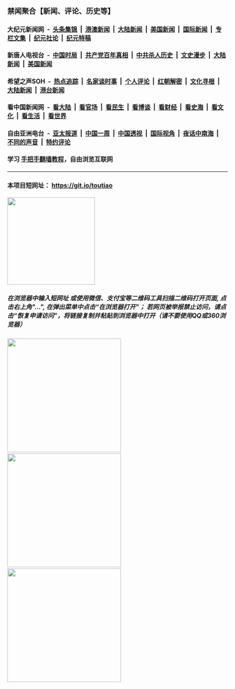 ### 禁闻聚合【新闻、评论、历史等】

#### 大纪元新闻网 &nbsp;-&nbsp; [头条集锦](indexes/E头条集锦.md?t=02170202) &nbsp;|&nbsp; [港澳新闻](indexes/E港澳新闻.md?t=02170202)  &nbsp;|&nbsp; [大陆新闻](indexes/E大陆新闻.md?t=02170202) &nbsp;|&nbsp; [美国新闻](indexes/E美国新闻.md?t=02170202) &nbsp;|&nbsp; [国际新闻](indexes/E国际新闻.md?t=02170202) &nbsp;|&nbsp; [专栏文集](indexes/E专栏文集.md?t=02170202) &nbsp;|&nbsp; [纪元社论](indexes/E纪元社论.md?t=02170202) &nbsp;|&nbsp; [纪元特稿](indexes/E纪元特稿.md?t=02170202) 

#### 新唐人电视台 &nbsp;-&nbsp; [中国时局](indexes/N中国时局.md?t=02170202) &nbsp;|&nbsp; [共产党百年真相](indexes/N共产党百年真相.md?t=02170202) &nbsp;|&nbsp; [中共杀人历史](indexes/N中共杀人历史.md?t=02170202) &nbsp;|&nbsp; [文史漫步](indexes/N文史漫步.md?t=02170202) &nbsp;|&nbsp; [大陆新闻](indexes/N大陆新闻.md?t=02170202) &nbsp;|&nbsp; [美国新闻](indexes/N美国新闻.md?t=02170202)

#### 希望之声SOH &nbsp;-&nbsp; [热点追踪](indexes/H热点追踪.md?t=02170202) &nbsp;|&nbsp; [名家谈时事](indexes/H名家谈时事.md?t=02170202) &nbsp;|&nbsp; [个人评论](indexes/H个人评论.md?t=02170202)  &nbsp;|&nbsp; [红朝解密](indexes/H红朝解密.md?t=02170202) &nbsp;|&nbsp; [文化寻根](indexes/H文化寻根.md?t=02170202) &nbsp;|&nbsp; [大陆新闻](indexes/H大陆新闻.md?t=02170202) &nbsp;|&nbsp; [港台新闻](indexes/H港台新闻.md?t=02170202)

#### 看中国新闻网 &nbsp;-&nbsp; [看大陆](indexes/S看大陆.md?t=02170202) &nbsp;|&nbsp; [看官场](indexes/S看官场.md?t=02170202) &nbsp;|&nbsp; [看民生](indexes/S看民生.md?t=02170202)  &nbsp;|&nbsp; [看博谈](indexes/S看博谈.md?t=02170202) &nbsp;|&nbsp; [看财经](indexes/S看财经.md?t=02170202) &nbsp;|&nbsp; [看史海](indexes/S看史海.md?t=02170202) &nbsp;|&nbsp; [看文化](indexes/S看文化.md?t=02170202) &nbsp;|&nbsp; [看生活](indexes/S看生活.md?t=02170202) &nbsp;|&nbsp; [看世界](indexes/S看世界.md?t=02170202)

#### 自由亚洲电台 &nbsp;-&nbsp; [亚太报道](indexes/R亚太报道.md?t=02170202) &nbsp;|&nbsp; [中国一周](indexes/R中国一周.md?t=02170202) &nbsp;|&nbsp; [中国透视](indexes/R中国透视.md?t=02170202)  &nbsp;|&nbsp; [国际视角](indexes/R国际视角.md?t=02170202) &nbsp;|&nbsp; [夜话中南海](indexes/R夜话中南海.md?t=02170202) &nbsp;|&nbsp; [不同的声音](indexes/R不同的声音.md?t=02170202) &nbsp;|&nbsp; [特约评论](indexes/R特约评论.md?t=02170202)

#### 学习 [手把手翻墙教程](https://github.com/gfw-breaker/guides/wiki)，自由浏览互联网

----

#### 本项目短网址： https://git.io/toutiao
<img src="https://raw.githubusercontent.com/gfw-breaker/banned-news/master/scripts/img/qr.png" width="200px"/>  

##### 在浏览器中输入短网址 或使用微信、支付宝等二维码工具扫描二维码打开页面, 点击右上角"...", 在弹出菜单中点击“在浏览器打开”； 若网页被举报禁止访问，请点击“恢复申请访问”，将链接复制并粘贴到浏览器中打开（请不要使用QQ或360浏览器）

<img src="https://raw.githubusercontent.com/gfw-breaker/banned-news/master/scripts/img/1.png" width="260px"/> &nbsp; <img src="https://raw.githubusercontent.com/gfw-breaker/banned-news/master/scripts/img/2.png" width="260px"/> &nbsp; <img src="https://raw.githubusercontent.com/gfw-breaker/banned-news/master/scripts/img/3.png" width="260px"/>
